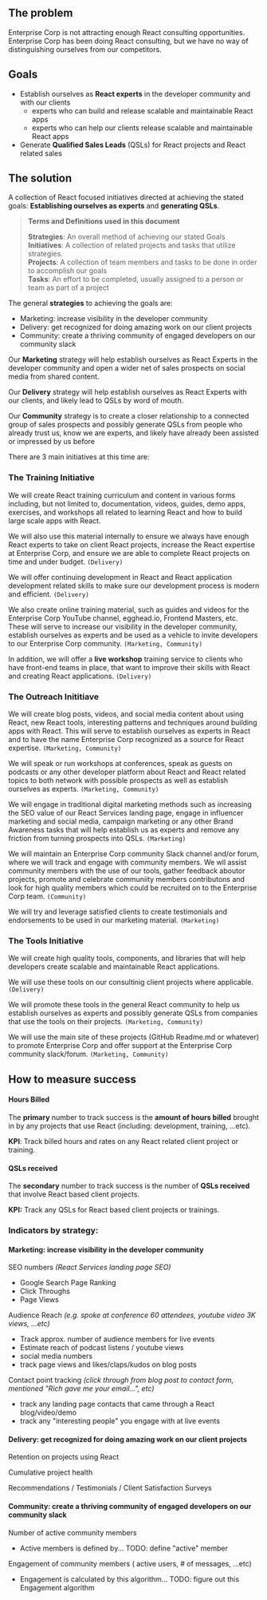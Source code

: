 ## The problem

Enterprise Corp is not attracting enough React consulting opportunities. Enterprise Corp has been doing React consulting, but we have no way of distinguishing ourselves from our competitors.

## Goals

- Establish ourselves as **React experts** in the developer community and with our clients
  - experts who can build and release scalable and maintainable React apps
  - experts who can help our clients release scalable and maintainable React apps
- Generate **Qualified Sales Leads** (QSLs) for React projects and React related sales

## The solution

A collection of React focused initiatives directed at achieving the stated goals: **Establishing ourselves as experts** and **generating QSLs**.

> **Terms and Definitions used in this document**
>
> **Strategies**: An overall method of achieving our stated Goals  
> **Initiatives**: A collection of related projects and tasks that utilize strategies.  
> **Projects**: A collection of team members and tasks to be done in order to accomplish our goals  
> **Tasks**: An effort to be completed, usually assigned to a person or team as part of a project

The general **strategies** to achieving the goals are:

- Marketing: increase visibility in the developer community
- Delivery: get recognized for doing amazing work on our client projects
- Community: create a thriving community of engaged developers on our community slack

Our **Marketing** strategy will help establish ourselves as React Experts in the developer community and open a wider net of sales prospects on social media from shared content.

Our **Delivery** strategy will help establish ourselves as React Experts with our clients, and likely lead to QSLs by word of mouth.

Our **Community** strategy is to create a closer relationship to a connected group of sales prospects and possibly generate QSLs from people who already trust us, know we are experts, and likely have already been assisted or impressed by us before

There are 3 main initiatives at this time are:

### The Training Initiative

We will create React training curriculum and content in various forms including, but not limited to, documentation, videos, guides, demo apps, exercises, and workshops all related to learning React and how to build large scale apps with React.

We will also use this material internally to ensure we always have enough React experts to take on client React projects, increase the React expertise at Enterprise Corp, and ensure we are able to complete React projects on time and under budget. `(Delivery)`

We will offer continuing development in React and React application development related skills to make sure our development process is modern and efficient. `(Delivery)`

We also create online training material, such as guides and videos for the Enterprise Corp YouTube channel, egghead.io, Frontend Masters, etc. These will serve to increase our visibility in the developer community, establish ourselves as experts and be used as a vehicle to invite developers to our Enterprise Corp community. `(Marketing, Community)`

In addition, we will offer a **live workshop** training service to clients who have front-end teams in place, that want to improve their skills with React and creating React applications. `(Delivery)`

### The Outreach Inititiave

We will create blog posts, videos, and social media content about using React, new React tools, interesting patterns and techniques around building apps with React. This will serve to establish ourselves as experts in React and to have the name Enterprise Corp recognized as a source for React expertise. `(Marketing, Community)`

We will speak or run workshops at conferences, speak as guests on podcasts or any other developer platform about React and React related topics to both network with possible prospects as well as establish ourselves as experts. `(Marketing, Community)`

We will engage in traditional digital marketing methods such as increasing the SEO value of our React Services landing page, engage in influencer marketing and social media, campaign marketing or any other Brand Awareness tasks that will help establish us as experts and remove any friction from turning prospects into QSLs. `(Marketing)`

We will maintain an Enterprise Corp community Slack channel and/or forum, where we will track and engage with community members. We wll assist community members with the use of our tools, gather feedback aboutor projects, promote and celebrate communiity members contributons and look for high quality members which could be recruited on to the Enterprise Corp team. `(Community)`

We will try and leverage satisfied clients to create testimonials and endorsements to be used in our marketing material. `(Marketing)`

### The Tools Initiative

We will create high quality tools, components, and libraries that will help developers create scalable and maintainable React applications.

We will use these tools on our consultinig client projects where applicable. `(Delivery)`

We will promote these tools in the general React community to help us establish ourselves as experts and possibly generate QSLs from companies that use the tools on their projects. `(Marketing, Community)`

We will use the main site of these projects (GitHub Readme.md or whatever) to promote Enterprise Corp and offer support at the Enterprise Corp community slack/forum. `(Marketing, Community)`

## How to measure success

#### Hours Billed

The **primary** number to track success is the **amount of hours billed** brought in by any projects that use React (including: development, training, ...etc).

**KPI**: Track billed hours and rates on any React related client project or training.

#### QSLs received

The **secondary** number to track success is the number of **QSLs received** that involve React based client projects.

**KPI:** Track any QSLs for React based client projects or trainings.

### Indicators by strategy:

#### Marketing: increase visibility in the developer community

SEO numbers _(React Services landing page SEO)_

- Google Search Page Ranking
- Click Throughs
- Page Views

Audience Reach _(e.g. spoke at conference 60 attendees, youtube video 3K views, ...etc)_

- Track approx. number of audience members for live events
- Estimate reach of podcast listens / youtube views
- social media numbers
- track page views and likes/claps/kudos on blog posts

Contact point tracking _(click through from blog post to contact form, mentioned "Rich gave me your email...", etc)_

- track any landing page contacts that came through a React blog/video/demo
- track any "interesting people" you engage with at live events

#### Delivery: get recognized for doing amazing work on our client projects

Retention on projects using React

Cumulative project health

Recommendations / Testimonials / Client Satisfaction Surveys

#### Community: create a thriving community of engaged developers on our community slack

Number of active community members

- Active members is defined by... TODO: define "active" member

Engagement of community members ( active users, # of messages, ...etc)

- Engagement is calculated by this algorithm... TODO: figure out this Engagement algorithm
